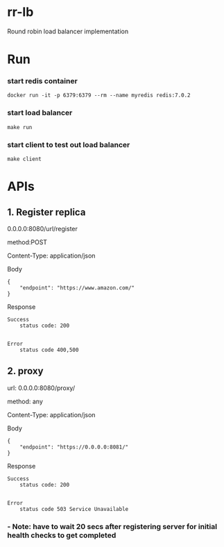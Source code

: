 # rr-lb
Round robin load balancer implementation

# Run
### start redis container
`docker run -it -p 6379:6379 --rm --name myredis redis:7.0.2`

### start load balancer
`make run`

### start client to test out load balancer
`make client`



# APIs
## 1. Register replica
0.0.0.0:8080/url/register

method:POST

Content-Type: application/json

Body

    
    {
        "endpoint": "https://www.amazon.com/"
    }
Response
    
    Success
        status code: 200
    

    Error
        status code 400,500
    
    
## 2. proxy
url: 0.0.0.0:8080/proxy/<path>

method: any

Content-Type: application/json

Body

    {
        "endpoint": "https://0.0.0.0:8081/"
    }

Response
    
    Success
        status code: 200
    

    Error
        status code 503 Service Unavailable
    

### - Note: have to wait 20 secs after registering server for initial health checks to get completed
